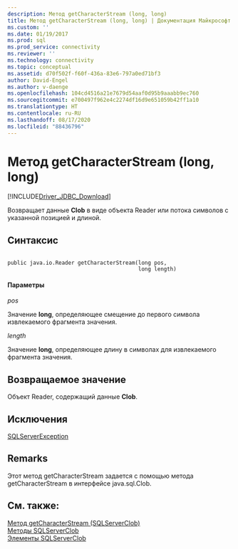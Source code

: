 ```yaml
---
description: Метод getCharacterStream (long, long)
title: Метод getCharacterStream (long, long) | Документация Майкрософт
ms.custom: ''
ms.date: 01/19/2017
ms.prod: sql
ms.prod_service: connectivity
ms.reviewer: ''
ms.technology: connectivity
ms.topic: conceptual
ms.assetid: d70f502f-f60f-436a-83e6-797a0ed71bf3
author: David-Engel
ms.author: v-daenge
ms.openlocfilehash: 104cd4516a21e7679d54aaf0d95b9aaabb9ec760
ms.sourcegitcommit: e700497f962e4c2274df16d9e651059b42ff1a10
ms.translationtype: HT
ms.contentlocale: ru-RU
ms.lasthandoff: 08/17/2020
ms.locfileid: "88436796"
---
```

# <a name="getcharacterstream-method-long-long"></a>Метод getCharacterStream (long, long)
[!INCLUDE[Driver_JDBC_Download](../../../includes/driver_jdbc_download.md)]

  Возвращает данные **Clob** в виде объекта Reader или потока символов с указанной позицией и длиной.  
  
## <a name="syntax"></a>Синтаксис  
  
```  
  
public java.io.Reader getCharacterStream(long pos,  
                                         long length)  
```  
  
#### <a name="parameters"></a>Параметры  
 *pos*  
  
 Значение **long**, определяющее смещение до первого символа извлекаемого фрагмента значения.  
  
 *length*  
  
 Значение **long**, определяющее длину в символах для извлекаемого фрагмента значения.  
  
## <a name="return-value"></a>Возвращаемое значение  
 Объект Reader, содержащий данные **Clob**.  
  
## <a name="exceptions"></a>Исключения  
 [SQLServerException](../../../connect/jdbc/reference/sqlserverexception-class.md)  
  
## <a name="remarks"></a>Remarks  
 Этот метод getCharacterStream задается с помощью метода getCharacterStream в интерфейсе java.sql.Clob.  
  
## <a name="see-also"></a>См. также:  
 [Метод getCharacterStream (SQLServerClob)](../../../connect/jdbc/reference/getcharacterstream-method-sqlserverclob.md)   
 [Методы SQLServerClob](../../../connect/jdbc/reference/sqlserverclob-methods.md)   
 [Элементы SQLServerClob](../../../connect/jdbc/reference/sqlserverclob-members.md)  
  
  
